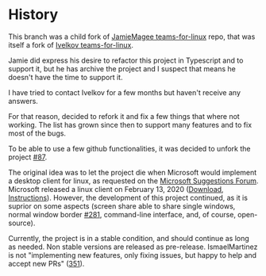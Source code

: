 # History

This branch was a child fork of [JamieMagee teams-for-linux](https://github.com/JamieMagee/teams-for-linux) repo, that was itself a fork of [Ivelkov teams-for-linux](https://github.com/ivelkov/teams-for-linux).

Jamie did express his desire to refactor this project in Typescript and to support it, but he has archive the project and I suspect that means he doesn't have the time to support it.

I have tried to contact Ivelkov for a few months but haven't receive any answers.

For that reason, decided to refork it and fix a few things that where not working. The list has grown since then to support many features and to fix most of the bugs.

To be able to use a few github functionalities, it was decided to unfork the project [#87](https://github.com/IsmaelMartinez/teams-for-linux/issues/87).

The original idea was to let the project die when Microsoft would implement a desktop client for linux, as requested on the [Microsoft Suggestions Forum](https://microsoftteams.uservoice.com/forums/555103-public/suggestions/16911565-linux-client). Microsoft released a linux client on February 13, 2020 ([Download](https://www.microsoft.com/en-us/microsoft-365/microsoft-teams/download-app#desktopAppDownloadregion), [Instructions](https://docs.microsoft.com/en-us/microsoftteams/get-clients#linux)).
However, the development of this project continued, as it is suprior on some aspects (screen share able to share single windows, normal window border [#281](https://github.com/IsmaelMartinez/teams-for-linux/issues/281#issuecomment-601578412), command-line interface,  and, of course, open-source).

Currently, the project is in a stable condition, and should continue as long as needed. Non stable versions are released as pre-release. 
IsmaelMartinez is not "implementing new features, only fixing issues, but happy to help and accept new PRs" ([351](https://github.com/IsmaelMartinez/teams-for-linux/issues/351#issuecomment-626590582)).
